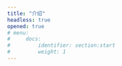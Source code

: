 ```yaml
---
title: "介绍"
headless: true
opened: true
# menu:
#     docs:
#         identifier: section:start
#         weight: 1
---
```

